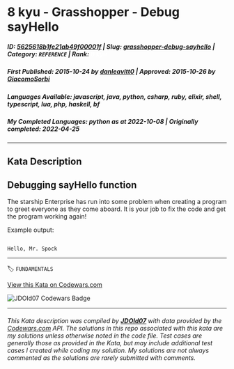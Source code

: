 # 8 kyu - Grasshopper - Debug sayHello

##### **ID**: [5625618b1fe21ab49f00001f](https://www.codewars.com/kata/5625618b1fe21ab49f00001f) | **Slug**: [grasshopper-debug-sayhello](https://www.codewars.com/kata/5625618b1fe21ab49f00001f) | **Category**: `REFERENCE` | **Rank**: <span style="color:white">8 kyu</span>

##### **First Published**: 2015-10-24 ***by*** [danleavitt0](https://www.codewars.com/users/danleavitt0) | **Approved**: 2015-10-26 ***by*** [GiacomoSorbi](https://www.codewars.com/users/GiacomoSorbi)

##### **Languages Available**: javascript, java, python, csharp, ruby, elixir, shell, typescript, lua, php, haskell, bf

##### **My Completed Languages**: python ***as at*** 2022-10-08 | **Originally completed**: 2022-04-25

---

## Kata Description


## Debugging sayHello function



The starship Enterprise has run into some problem when creating a program to greet everyone as they come aboard. It is your job to fix the code and get the program working again!



Example output: 

```

Hello, Mr. Spock

```

---


🏷 `FUNDAMENTALS`


[View this Kata on Codewars.com](https://www.codewars.com/kata/5625618b1fe21ab49f00001f)

![](https://www.codewars.com/users/jdold07/badges/large "JDOld07 Codewars Badge")

---

###### *This Kata description was compiled by [**JDOld07**](https://tpstech.dev) with data provided by the [Codewars.com](https://www.codewars.com) API.  The solutions in this repo associated with this kata are my solutions unless otherwise noted in the code file.  Test cases are generally those as provided in the Kata, but may include additional test cases I created while coding my solution.  My solutions are not always commented as the solutions are rarely submitted with comments.*
